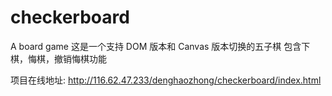 # checkerboard
A board game
这是一个支持 DOM 版本和 Canvas 版本切换的五子棋
包含下棋，悔棋，撤销悔棋功能

项目在线地址: http://116.62.47.233/denghaozhong/checkerboard/index.html
